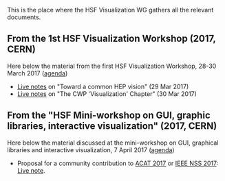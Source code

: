 This is the place where the HSF Visualization WG gathers all the relevant documents.

## From the 1st HSF Visualization Workshop (2017, CERN)

Here below the material from the first HSF Visualization Workshop, 28-30 March 2017 ([agenda](https://indico.cern.ch/event/617054/))

* [Live notes](https://github.com/ric-bianchi/Visualization/blob/master/documents/HSFVisualizationWorkshop-LiveNotes-29March2017.pdf) on "Toward a common HEP vision" (29 Mar 2017)
* [Live notes](https://github.com/ric-bianchi/Visualization/blob/master/documents/HSFVisualizationWorkshop-30March2017.pdf) on "The CWP 'Visualization' Chapter" (30 Mar 2017)

## From the "HSF Mini-workshop on GUI, graphic libraries, interactive visualization" (2017, CERN)

Here below the material discussed at the mini-workshop on GUI, graphical libraries and interactive visualization, 7 April 2017  ([agenda](https://indico.cern.ch/event/628675/))

* Proposal for a community contribution to [ACAT 2017](https://indico.cern.ch/event/567550/) or [IEEE NSS 2017](http://www.nss-mic.org/2017/Welcome.asp): 
[Live note](https://docs.google.com/document/d/1N9CejxHvQv_BtzioRdHVkzbdNTYTJVNqXSeMSnfgy3g/edit#heading=h.7q34z5ajm26m).
